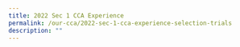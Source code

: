 ```yaml
---
title: 2022 Sec 1 CCA Experience
permalink: /our-cca/2022-sec-1-cca-experience-selection-trials
description: ""
---
```

